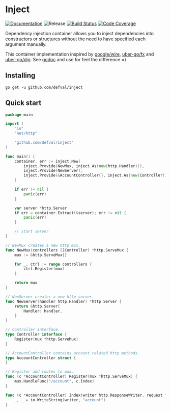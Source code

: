# Inject
[![Documentation](https://img.shields.io/badge/godoc-reference-blue.svg?style=for-the-badge&logo=go&logoColor=ffffff)](https://godoc.org/github.com/defval/inject)
![Release](https://img.shields.io/github/tag/defval/inject.svg?label=release&logo=github&style=for-the-badge)
[![Build Status](https://img.shields.io/travis/defval/inject.svg?style=for-the-badge&logo=travis)](https://travis-ci.org/defval/inject)
[![Code Coverage](https://img.shields.io/codecov/c/github/defval/inject.svg?style=for-the-badge&logo=codecov)](https://codecov.io/gh/defval/inject)


Dependency injection container allows you to inject dependencies
into constructors or structures without the need to have specified
each argument manually.

This container implementation inspired by [google/wire](https://github.com/google/wire),
[uber-go/fx](https://github.com/uber-go/fx) and [uber-go/dig](https://github.com/uber-go/dig).
See [godoc](https://godoc.org/github.com/defval/inject) and use for feel the difference =)

## Installing

```shell
go get -u github.com/defval/inject
```

## Quick start

```go
package main

import (
	"io"
	"net/http"

	"github.com/defval/inject"
)

func main() {
	container, err := inject.New(
		inject.Provide(NewMux, inject.As(new(http.Handler))),
		inject.Provide(NewServer),
		inject.Provide(&AccountController{}, inject.As(new(Controller))),
	)

	if err != nil {
		panic(err)
	}

	var server *http.Server
	if err = container.Extract(&server); err != nil {
		panic(err)
	}

	// start server
}

// NewMux creates a new http mux.
func NewMux(controllers []Controller) *http.ServeMux {
	mux := &http.ServeMux{}

	for _, ctrl := range controllers {
		ctrl.Register(mux)
	}

	return mux
}

// NewServer creates a new http server.
func NewServer(handler http.Handler) *http.Server {
	return &http.Server{
		Handler: handler,
	}
}

// Controller interface.
type Controller interface {
	Register(mux *http.ServeMux)
}

// AccountController contains account related http methods.
type AccountController struct {
}

// Register add routes to mux.
func (c *AccountController) Register(mux *http.ServeMux) {
	mux.HandleFunc("/account", c.Index)
}

func (c *AccountController) Index(writer http.ResponseWriter, request *http.Request) {
	_, _ = io.WriteString(writer, "account")
}

```